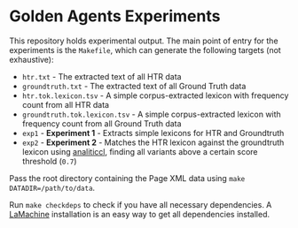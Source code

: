 # Golden Agents Experiments

This repository holds experimental output. The main point of entry for the experiments is the ``Makefile``, which can generate the following targets (not exhaustive):

* ``htr.txt`` - The extracted text of all HTR data
* ``groundtruth.txt`` - The extracted text of all Ground Truth data
* ``htr.tok.lexicon.tsv`` - A simple corpus-extracted lexicon with frequency count from all HTR data
* ``groundtruth.tok.lexicon.tsv`` - A simple corpus-extracted lexicon with frequency count from all Ground Truth data
* ``exp1`` - **Experiment 1** - Extracts simple lexicons for HTR and Groundtruth
* ``exp2`` - **Experiment 2** - Matches the HTR lexicon against the groundtruth lexicon using
    [analiticcl](https://github.com/proycon/analiticcl), finding all variants above a
    certain score threshold (``0.7``)


Pass the root directory containing the Page XML data using ``make DATADIR=/path/to/data``.

Run ``make checkdeps`` to check if you have all necessary dependencies. A [LaMachine](https://proycon.github.io/LaMachine) installation is an easy way to get all dependencies installed.
